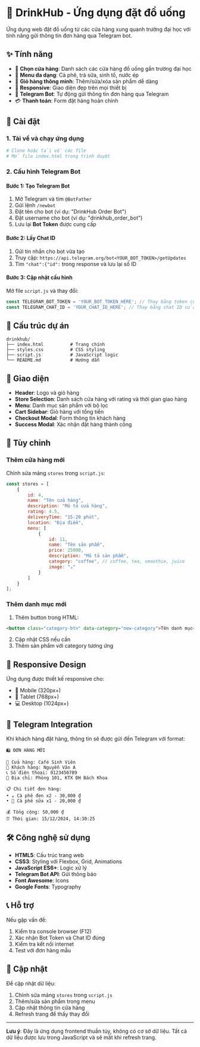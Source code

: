 # 🥤 DrinkHub - Ứng dụng đặt đồ uống

Ứng dụng web đặt đồ uống từ các cửa hàng xung quanh trường đại học với tính năng gửi thông tin đơn hàng qua Telegram bot.

## ✨ Tính năng

- 🏪 **Chọn cửa hàng**: Danh sách các cửa hàng đồ uống gần trường đại học
- 🍹 **Menu đa dạng**: Cà phê, trà sữa, sinh tố, nước ép
- 🛒 **Giỏ hàng thông minh**: Thêm/sửa/xóa sản phẩm dễ dàng
- 📱 **Responsive**: Giao diện đẹp trên mọi thiết bị
- 🤖 **Telegram Bot**: Tự động gửi thông tin đơn hàng qua Telegram
- 💳 **Thanh toán**: Form đặt hàng hoàn chỉnh

## 🚀 Cài đặt

### 1. Tải về và chạy ứng dụng

```bash
# Clone hoặc tải về các file
# Mở file index.html trong trình duyệt
```

### 2. Cấu hình Telegram Bot

#### Bước 1: Tạo Telegram Bot
1. Mở Telegram và tìm `@BotFather`
2. Gửi lệnh `/newbot`
3. Đặt tên cho bot (ví dụ: "DrinkHub Order Bot")
4. Đặt username cho bot (ví dụ: "drinkhub_order_bot")
5. Lưu lại **Bot Token** được cung cấp

#### Bước 2: Lấy Chat ID
1. Gửi tin nhắn cho bot vừa tạo
2. Truy cập: `https://api.telegram.org/bot<YOUR_BOT_TOKEN>/getUpdates`
3. Tìm `"chat":{"id":` trong response và lưu lại số ID

#### Bước 3: Cập nhật cấu hình
Mở file `script.js` và thay đổi:

```javascript
const TELEGRAM_BOT_TOKEN = 'YOUR_BOT_TOKEN_HERE'; // Thay bằng token của bạn
const TELEGRAM_CHAT_ID = 'YOUR_CHAT_ID_HERE'; // Thay bằng chat ID của bạn
```

## 📁 Cấu trúc dự án

```
drinkhub/
├── index.html          # Trang chính
├── styles.css          # CSS styling
├── script.js           # JavaScript logic
└── README.md           # Hướng dẫn
```

## 🎨 Giao diện

- **Header**: Logo và giỏ hàng
- **Store Selection**: Danh sách cửa hàng với rating và thời gian giao hàng
- **Menu**: Danh mục sản phẩm với bộ lọc
- **Cart Sidebar**: Giỏ hàng với tổng tiền
- **Checkout Modal**: Form thông tin khách hàng
- **Success Modal**: Xác nhận đặt hàng thành công

## 🔧 Tùy chỉnh

### Thêm cửa hàng mới
Chỉnh sửa mảng `stores` trong `script.js`:

```javascript
const stores = [
    {
        id: 4,
        name: "Tên cửa hàng",
        description: "Mô tả cửa hàng",
        rating: 4.5,
        deliveryTime: "15-20 phút",
        location: "Địa điểm",
        menu: [
            {
                id: 11,
                name: "Tên sản phẩm",
                price: 25000,
                description: "Mô tả sản phẩm",
                category: "coffee", // coffee, tea, smoothie, juice
                image: "☕"
            }
        ]
    }
];
```

### Thêm danh mục mới
1. Thêm button trong HTML:
```html
<button class="category-btn" data-category="new-category">Tên danh mục</button>
```

2. Cập nhật CSS nếu cần
3. Thêm sản phẩm với category tương ứng

## 📱 Responsive Design

Ứng dụng được thiết kế responsive cho:
- 📱 Mobile (320px+)
- 📱 Tablet (768px+)
- 💻 Desktop (1024px+)

## 🤖 Telegram Integration

Khi khách hàng đặt hàng, thông tin sẽ được gửi đến Telegram với format:

```
🛍️ ĐƠN HÀNG MỚI

🏪 Cửa hàng: Café Sinh Viên
👤 Khách hàng: Nguyễn Văn A
📞 Số điện thoại: 0123456789
📍 Địa chỉ: Phòng 101, KTX ĐH Bách Khoa

📋 Chi tiết đơn hàng:
• ☕ Cà phê đen x2 - 30,000 ₫
• 🥛 Cà phê sữa x1 - 20,000 ₫

💰 Tổng cộng: 50,000 ₫
⏰ Thời gian: 15/12/2024, 14:30:25
```

## 🛠️ Công nghệ sử dụng

- **HTML5**: Cấu trúc trang web
- **CSS3**: Styling với Flexbox, Grid, Animations
- **JavaScript ES6+**: Logic xử lý
- **Telegram Bot API**: Gửi thông báo
- **Font Awesome**: Icons
- **Google Fonts**: Typography

## 📞 Hỗ trợ

Nếu gặp vấn đề:
1. Kiểm tra console browser (F12)
2. Xác nhận Bot Token và Chat ID đúng
3. Kiểm tra kết nối internet
4. Test với đơn hàng mẫu

## 🔄 Cập nhật

Để cập nhật dữ liệu:
1. Chỉnh sửa mảng `stores` trong `script.js`
2. Thêm/sửa sản phẩm trong menu
3. Cập nhật thông tin cửa hàng
4. Refresh trang để thấy thay đổi

---

**Lưu ý**: Đây là ứng dụng frontend thuần túy, không có cơ sở dữ liệu. Tất cả dữ liệu được lưu trong JavaScript và sẽ mất khi refresh trang.

